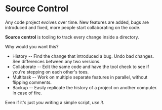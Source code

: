 # Source Control
Any code project evolves over time.
New features are added, bugs are introduced and fixed, more people start collaborating on the code.

**Source control** is tooling to track every change inside a directory.

Why would you want this?

* History --
Find the change that introduced a bug.
Undo bad changes.
See differences between any two versions.
* Collaborate --
Edit the same code and have the tool check to see if you're stepping on each other's toes.
* Multitask --
Work on multiple separate features in parallel, without flipping comments.
* Backup --
Easily replicate the history of a project on another computer.
In case of fire.

Even if it's just _you_ writing a simple script, _use it_.
